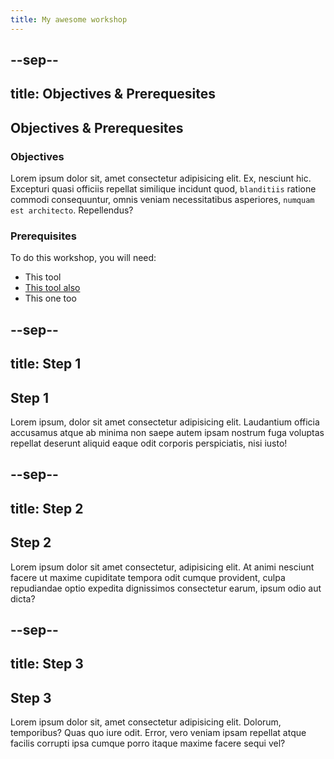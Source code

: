 ```yaml
---
title: My awesome workshop
---
```


--sep--
---
title: Objectives & Prerequesites
---
## Objectives & Prerequesites

### Objectives

Lorem ipsum dolor sit, amet consectetur adipisicing elit. Ex, nesciunt hic. Excepturi quasi officiis repellat similique incidunt quod, `blanditiis` ratione commodi consequuntur, omnis veniam necessitatibus asperiores, `numquam est architecto`. Repellendus?

### Prerequisites

To do this workshop, you will need:
* This tool
* [This tool also](http://github.com/)
* This one too

--sep--
---
title: Step 1
---

## Step 1

Lorem ipsum, dolor sit amet consectetur adipisicing elit. Laudantium officia accusamus atque ab minima non saepe autem ipsam nostrum fuga voluptas repellat deserunt aliquid eaque odit corporis perspiciatis, nisi iusto!


--sep--
---
title: Step 2
---

## Step 2

Lorem ipsum dolor sit amet consectetur, adipisicing elit. At animi nesciunt facere ut maxime cupiditate tempora odit cumque provident, culpa repudiandae optio expedita dignissimos consectetur earum, ipsum odio aut dicta?

--sep--
---
title: Step 3
---

## Step 3

Lorem ipsum dolor sit, amet consectetur adipisicing elit. Dolorum, temporibus? Quas quo iure odit. Error, vero veniam ipsam repellat atque facilis corrupti ipsa cumque porro itaque maxime facere sequi vel?